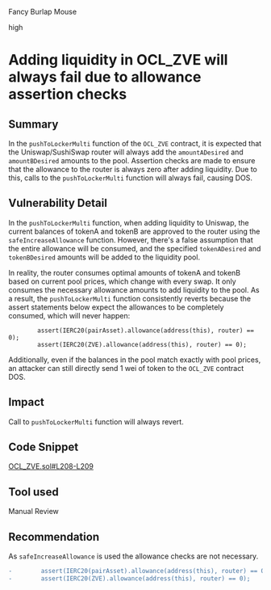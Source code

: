 Fancy Burlap Mouse

high

# Adding liquidity in OCL_ZVE will always fail due to allowance assertion checks

## Summary

In the `pushToLockerMulti` function of the `OCL_ZVE` contract, it is expected that the Uniswap/SushiSwap router will always add the `amountADesired` and `amountBDesired` amounts to the pool. Assertion checks are made to ensure that the allowance to the router is always zero after adding liquidity. Due to this, calls to the `pushToLockerMulti` function will always fail, causing DOS.


## Vulnerability Detail

In the `pushToLockerMulti` function, when adding liquidity to Uniswap, the current balances of tokenA and tokenB are approved to the router using the `safeIncreaseAllowance` function. However, there's a false assumption that the entire allowance will be consumed, and the specified `tokenADesired` and `tokenBDesired` amounts will be added to the liquidity pool.

In reality, the router consumes optimal amounts of tokenA and tokenB based on current pool prices, which change with every swap. It only consumes the necessary allowance amounts to add liquidity to the pool. As a result, the `pushToLockerMulti` function consistently reverts because the assert statements below expect the allowances to be completely consumed, which will never happen:

```solidity
        assert(IERC20(pairAsset).allowance(address(this), router) == 0);
        assert(IERC20(ZVE).allowance(address(this), router) == 0);
```

Additionally, even if the balances in the pool match exactly with pool prices, an attacker can still directly send 1 wei of token to the `OCL_ZVE` contract DOS.

## Impact

Call to `pushToLockerMulti` function will always revert.


## Code Snippet
[OCL_ZVE.sol#L208-L209](https://github.com/sherlock-audit/2024-03-zivoe/blob/main/zivoe-core-foundry/src/lockers/OCL/OCL_ZVE.sol#L208-L209)

## Tool used

Manual Review

## Recommendation

As `safeIncreaseAllowance`  is used the allowance checks are not necessary.

```diff
-        assert(IERC20(pairAsset).allowance(address(this), router) == 0);
-        assert(IERC20(ZVE).allowance(address(this), router) == 0);
```


